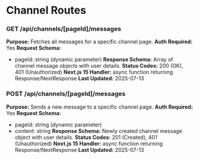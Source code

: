# Channel Routes

### GET /api/channels/[pageId]/messages

**Purpose:** Fetches all messages for a specific channel page.
**Auth Required:** Yes
**Request Schema:**
- pageId: string (dynamic parameter)
**Response Schema:** Array of channel message objects with user details.
**Status Codes:** 200 (OK), 401 (Unauthorized)
**Next.js 15 Handler:** async function returning Response/NextResponse
**Last Updated:** 2025-07-13

### POST /api/channels/[pageId]/messages

**Purpose:** Sends a new message to a specific channel page.
**Auth Required:** Yes
**Request Schema:**
- pageId: string (dynamic parameter)
- content: string
**Response Schema:** Newly created channel message object with user details.
**Status Codes:** 201 (Created), 401 (Unauthorized)
**Next.js 15 Handler:** async function returning Response/NextResponse
**Last Updated:** 2025-07-13